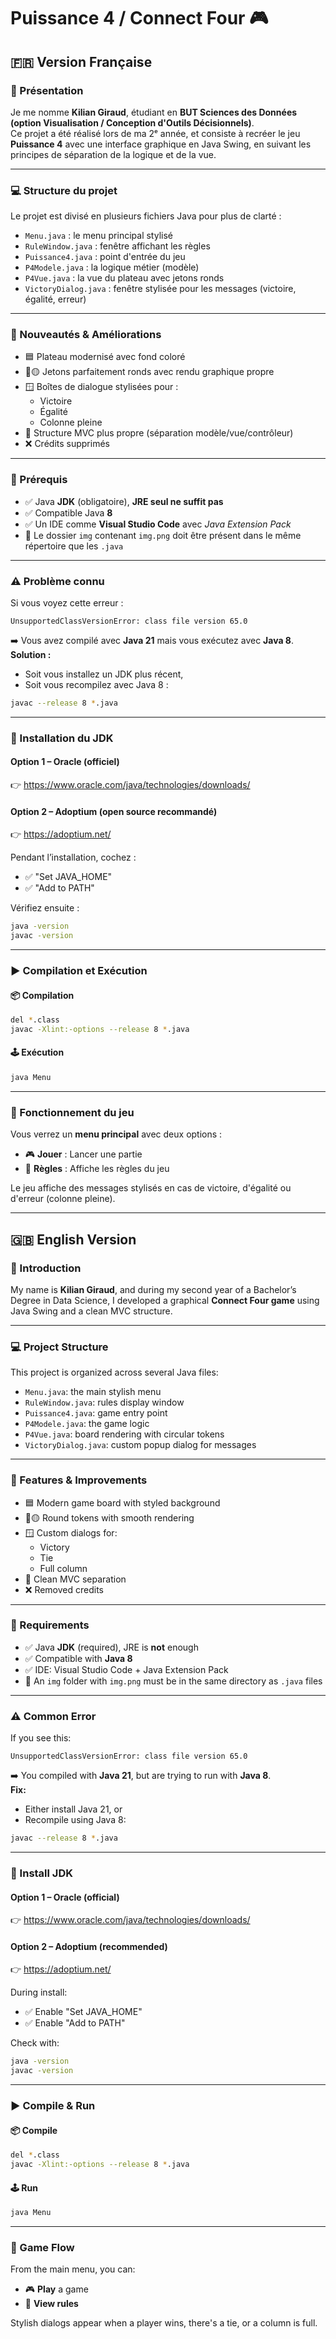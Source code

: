 # Puissance 4 / Connect Four 🎮

## 🇫🇷 Version Française

### 📌 Présentation

Je me nomme **Kilian Giraud**, étudiant en **BUT Sciences des Données (option Visualisation / Conception d'Outils Décisionnels)**.  
Ce projet a été réalisé lors de ma 2ᵉ année, et consiste à recréer le jeu **Puissance 4** avec une interface graphique en Java Swing, en suivant les principes de séparation de la logique et de la vue.

---

### 💻 Structure du projet

Le projet est divisé en plusieurs fichiers Java pour plus de clarté :

- `Menu.java` : le menu principal stylisé
- `RuleWindow.java` : fenêtre affichant les règles
- `Puissance4.java` : point d'entrée du jeu
- `P4Modele.java` : la logique métier (modèle)
- `P4Vue.java` : la vue du plateau avec jetons ronds
- `VictoryDialog.java` : fenêtre stylisée pour les messages (victoire, égalité, erreur)

---

### 🎨 Nouveautés & Améliorations

- 🟦 Plateau modernisé avec fond coloré
- 🔴🟡 Jetons parfaitement ronds avec rendu graphique propre
- 🪟 Boîtes de dialogue stylisées pour :
  - Victoire
  - Égalité
  - Colonne pleine
- 🧱 Structure MVC plus propre (séparation modèle/vue/contrôleur)
- ❌ Crédits supprimés

---

### 🚀 Prérequis

- ✅ Java **JDK** (obligatoire), **JRE seul ne suffit pas**
- ✅ Compatible Java **8**
- ✅ Un IDE comme **Visual Studio Code** avec *Java Extension Pack*
- 📁 Le dossier `img` contenant `img.png` doit être présent dans le même répertoire que les `.java`

---

### ⚠️ Problème connu

Si vous voyez cette erreur :

```
UnsupportedClassVersionError: class file version 65.0
```

➡️ Vous avez compilé avec **Java 21** mais vous exécutez avec **Java 8**.  
**Solution :**
- Soit vous installez un JDK plus récent,
- Soit vous recompilez avec Java 8 :

```bash
javac --release 8 *.java
```

---

### 🔧 Installation du JDK

#### Option 1 – Oracle (officiel)
👉 https://www.oracle.com/java/technologies/downloads/

#### Option 2 – Adoptium (open source recommandé)
👉 https://adoptium.net/

Pendant l’installation, cochez :
- ✅ "Set JAVA_HOME"
- ✅ "Add to PATH"

Vérifiez ensuite :
```bash
java -version
javac -version
```

---

### ▶️ Compilation et Exécution

#### 📦 Compilation

```bash
del *.class
javac -Xlint:-options --release 8 *.java
```

#### 🕹️ Exécution

```bash
java Menu
```

---

### 🧠 Fonctionnement du jeu

Vous verrez un **menu principal** avec deux options :

- 🎮 **Jouer** : Lancer une partie
- 📘 **Règles** : Affiche les règles du jeu

Le jeu affiche des messages stylisés en cas de victoire, d'égalité ou d'erreur (colonne pleine).

---

## 🇬🇧 English Version

### 📌 Introduction

My name is **Kilian Giraud**, and during my second year of a Bachelor’s Degree in Data Science, I developed a graphical **Connect Four game** using Java Swing and a clean MVC structure.

---

### 💻 Project Structure

This project is organized across several Java files:

- `Menu.java`: the main stylish menu
- `RuleWindow.java`: rules display window
- `Puissance4.java`: game entry point
- `P4Modele.java`: the game logic
- `P4Vue.java`: board rendering with circular tokens
- `VictoryDialog.java`: custom popup dialog for messages

---

### 🎨 Features & Improvements

- 🟦 Modern game board with styled background
- 🔴🟡 Round tokens with smooth rendering
- 🪟 Custom dialogs for:
  - Victory
  - Tie
  - Full column
- 🧱 Clean MVC separation
- ❌ Removed credits

---

### 🚀 Requirements

- ✅ Java **JDK** (required), JRE is **not** enough
- ✅ Compatible with **Java 8**
- ✅ IDE: Visual Studio Code + Java Extension Pack
- 📁 An `img` folder with `img.png` must be in the same directory as `.java` files

---

### ⚠️ Common Error

If you see this:

```
UnsupportedClassVersionError: class file version 65.0
```

➡️ You compiled with **Java 21**, but are trying to run with **Java 8**.  
**Fix:**
- Either install Java 21, or
- Recompile using Java 8:

```bash
javac --release 8 *.java
```

---

### 🔧 Install JDK

#### Option 1 – Oracle (official)
👉 https://www.oracle.com/java/technologies/downloads/

#### Option 2 – Adoptium (recommended)
👉 https://adoptium.net/

During install:
- ✅ Enable "Set JAVA_HOME"
- ✅ Enable "Add to PATH"

Check with:

```bash
java -version
javac -version
```

---

### ▶️ Compile & Run

#### 📦 Compile

```bash
del *.class
javac -Xlint:-options --release 8 *.java
```

#### 🕹️ Run

```bash
java Menu
```

---

### 🧠 Game Flow

From the main menu, you can:

- 🎮 **Play** a game
- 📘 **View rules**

Stylish dialogs appear when a player wins, there's a tie, or a column is full.
